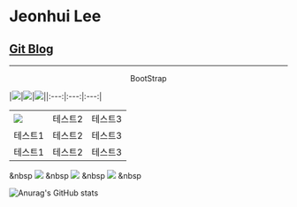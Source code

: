 Jeonhui Lee
============
[Git Blog](https://Jeonhui.github.io)
------------
***


<p align="center">
 BootStrap
  
 |<img src="https://img.shields.io/badge/HTML5-E34F26?style=flat-square&logo=HTML5&logoColor=white"/></a>|<img src="https://img.shields.io/badge/CSS3-1572B6?style=flat-square&logo=CSS3&logoColor=white"/></a>|<img src="https://img.shields.io/badge/JavaScript-F7DF1E?style=flat-square&logo=JavaScript&logoColor=white"/></a>||:---:|:---:|:---:|
 
||||
|------|---|---|
|<img src="https://img.shields.io/badge/Node.js-339933?style=flat-square&logo=Node.js&logoColor=white"/></a>|테스트2|테스트3|
|테스트1|테스트2|테스트3|
|테스트1|테스트2|테스트3|

 &nbsp
<img src="https://img.shields.io/badge/Android-3DDC84?style=flat-square&logo=Android&logoColor=white"/></a> &nbsp
<img src="https://img.shields.io/badge/c++-00599C?style=flat-square&logo=c%2B%2B&logoColor=white"/></a> &nbsp
<img src="https://img.shields.io/badge/Swift-F05138?style=flat-square&logo=Swift&logoColor=white"/></a> &nbsp

<p align="center">
  
![Anurag's GitHub stats](https://github-readme-stats.vercel.app/api?username=Jeonhui&show_icons=true&theme=apprentice)



